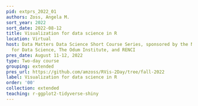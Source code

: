 ```yaml
---
pid: extprs_2022_01
authors: Zoss, Angela M.
sort_year: 2022
sort_date: 2022-08-12
title: Visualization for data science in R
location: Virtual
host: Data Matters Data Science Short Course Series, sponsored by the National Consortium
  for Data Science, The Odum Institute, and RENCI
pres_date: August 11-12, 2022
type: Two-day course
grouping: extended
pres_url: https://github.com/amzoss/RVis-2Day/tree/fall-2022
label: Visualization for data science in R
order: '00'
collection: extended
teaching: r-ggplot2-tidyverse-shiny
---
```

